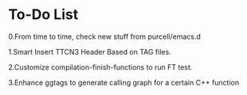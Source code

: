 
To-Do List
=====
0.From time to time, check new stuff from purcell/emacs.d

1.Smart Insert TTCN3 Header Based on TAG files.

2.Customize compilation-finish-functions to run FT test.

3.Enhance ggtags to generate calling graph for a certain C++ function
